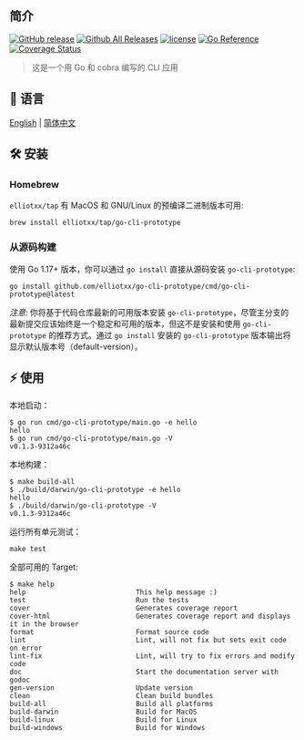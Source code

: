 ## 简介

[![GitHub release](https://img.shields.io/github/release/elliotxx/go-cli-prototype.svg)](https://github.com/elliotxx/go-cli-prototype/releases)
[![Github All Releases](https://img.shields.io/github/downloads/elliotxx/go-cli-prototype/total.svg)](https://github.com/elliotxx/go-cli-prototype/releases)
[![license](https://img.shields.io/github/license/elliotxx/go-cli-prototype.svg)](https://github.com/elliotxx/go-cli-prototype/blob/master/LICENSE)
[![Go Reference](https://pkg.go.dev/badge/github.com/elliotxx/go-cli-prototype.svg)](https://pkg.go.dev/github.com/elliotxx/go-cli-prototype)
[![Coverage Status](https://coveralls.io/repos/github/elliotxx/go-cli-prototype/badge.svg)](https://coveralls.io/github/elliotxx/go-cli-prototype)

> 这是一个用 Go 和 cobra 编写的 CLI 应用

## 📜 语言

[English](https://github.com/elliotxx/go-cli-prototype/blob/master/README.md) | [简体中文](https://github.com/elliotxx/go-cli-prototype/blob/master/README-zh.md)

## 🛠️ 安装

### Homebrew

`elliotxx/tap` 有 MacOS 和 GNU/Linux 的预编译二进制版本可用:

```
brew install elliotxx/tap/go-cli-prototype
```

### 从源码构建

使用 Go 1.17+ 版本，你可以通过 `go install` 直接从源码安装 `go-cli-prototype`:

```
go install github.com/elliotxx/go-cli-prototype/cmd/go-cli-prototype@latest
```

*注意*: 你将基于代码仓库最新的可用版本安装 `go-cli-prototype`，尽管主分支的最新提交应该始终是一个稳定和可用的版本，但这不是安装和使用 `go-cli-prototype` 的推荐方式。通过 `go install` 安装的 `go-cli-prototype` 版本输出将显示默认版本号（default-version）。

## ⚡ 使用

本地启动：

```
$ go run cmd/go-cli-prototype/main.go -e hello
hello
$ go run cmd/go-cli-prototype/main.go -V
v0.1.3-9312a46c
```

本地构建：

```
$ make build-all
$ ./build/darwin/go-cli-prototype -e hello
hello
$ ./build/darwin/go-cli-prototype -V      
v0.1.3-9312a46c
```

运行所有单元测试：

```
make test
```

全部可用的 Target:

```
$ make help
help                           This help message :)
test                           Run the tests
cover                          Generates coverage report
cover-html                     Generates coverage report and displays it in the browser
format                         Format source code
lint                           Lint, will not fix but sets exit code on error
lint-fix                       Lint, will try to fix errors and modify code
doc                            Start the documentation server with godoc
gen-version                    Update version
clean                          Clean build bundles
build-all                      Build all platforms
build-darwin                   Build for MacOS
build-linux                    Build for Linux
build-windows                  Build for Windows
```
